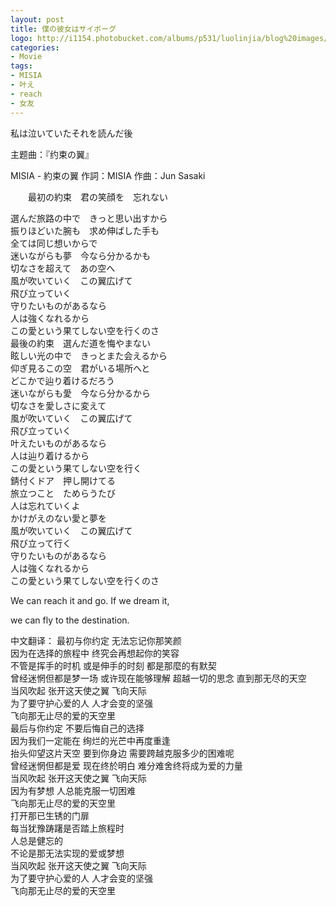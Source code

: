 ```yaml
---
layout: post
title: 僕の彼女はサイボーグ
logo: http://i1154.photobucket.com/albums/p531/luolinjia/blog%20images/1233252401_46761773_zps176f11e9.jpg
categories:
- Movie
tags:
- MISIA
- 叶え
- reach
- 女友
---
```


 私は泣いていたそれを読んだ後

主题曲：『约束の翼』

                      

MISIA - 約束の翼 
作詞：MISIA 
作曲：Jun Sasaki 

　　最初の約束　君の笑顔を　忘れない 

選んだ旅路の中で　きっと思い出すから            
           振りほどいた腕も　求め伸ばした手も              
         全ては同じ想いからで               
              迷いながらも夢　今なら分かるかも            
                 切なさを超えて　あの空へ         
                風が吹いていく　この翼広げて  
               飛び立っていく  
                     守りたいものがあるなら  
             人は強くなれるから  
                            この愛という果てしない空を行くのさ  
          最後の約束　選んだ道を悔やまない  
                       眩しい光の中で　きっとまた会えるから  
            仰ぎ見るこの空　君がいる場所へと  
                       どこかで辿り着けるだろう  
             迷いながらも愛　今なら分かるから  
                                     切なさを愛しさに変えて  
           風が吹いていく　この翼広げて  
                      飛び立っていく  
                            叶えたいものがあるなら  
               人は辿り着けるから  
                       この愛という果てしない空を行く  
                   錆付くドア　押し開けてる  
                         旅立つこと　ためらうたび  
      人は忘れていくよ  
            かけがえのない愛と夢を  
                    風が吹いていく　この翼広げて  
           飛び立って行く  
              守りたいものがあるなら  
   人は強くなれるから  
                                この愛という果てしない空を行くのさ  


We can reach it and go. If we dream it,
 
we can fly to the destination.
 
中文翻译：
最初与你约定 无法忘记你那笑颜           
因为在选择的旅程中 终究会再想起你的笑容          
不管是挥手的时机 或是伸手的时刻 都是那麼的有默契           
曾经迷惘但都是梦一场 或许现在能够理解 超越一切的思念 直到那无尽的天空          
当风吹起 张开这天使之翼 飞向天际          
为了要守护心爱的人 人才会变的坚强          
飞向那无止尽的爱的天空里          
最后与你约定 不要后悔自己的选择          
因为我们一定能在 绚烂的光芒中再度重逢        
抬头仰望这片天空 要到你身边 需要跨越克服多少的困难呢         
曾经迷惘但都是爱 现在终於明白 难分难舍终将成为爱的力量           
当风吹起 张开这天使之翼 飞向天际               
因为有梦想 人总能克服一切困难             
飞向那无止尽的爱的天空里             
打开那已生锈的门扉             
每当犹豫踌躇是否踏上旅程时               
人总是健忘的                 
不论是那无法实现的爱或梦想              
当风吹起 张开这天使之翼 飞向天际              
为了要守护心爱的人 人才会变的坚强             
飞向那无止尽的爱的天空里                
